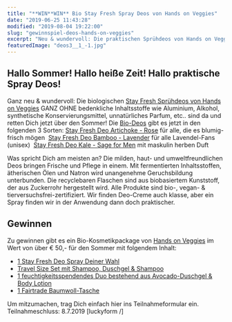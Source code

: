 ```yaml
---
title: "**WIN**WIN** Bio Stay Fresh Spray Deos von Hands on Veggies"
date: "2019-06-25 11:43:28"
modified: "2019-08-04 19:22:00"
slug: "gewinnspiel-deos-hands-on-veggies"
excerpt: "Neu & wundervoll: Die praktischen Sprühdeos von Hands on Veggies sind pünktlich da, um Dich frisch durch den Sommer zu bringen. Hier kannst sie gewinnen!"
featuredImage: "deos3__1_-1.jpg"
---
```


## Hallo Sommer! Hallo heiße Zeit! Hallo praktische Spray Deos!

Ganz neu & wundervoll: Die biologischen [Stay Fresh Sprühdeos von Hands on Veggies](https://www.handsonveggies.at/deo) GANZ OHNE bedenkliche Inhaltsstoffe wie Aluminium, Alkohol, synthetische Konservierungsmittel, unnatürliches Parfum, etc.. sind da und retten Dich jetzt über den Sommer! Die [Bio-Deos](https://www.handsonveggies.at/deo) gibt es jetzt in den folgenden 3 Sorten:  [Stay Fresh Deo Artichoke - Rose](https://www.handsonveggies.at/shop/deo-spray-artichoke-rose) für alle, die es blumig-frisch mögen  [Stay Fresh Deo Bamboo - Lavender](https://www.handsonveggies.at/shop/deo-spray-bamboo-lavender) für alle Lavendel-Fans (unisex)  [Stay Fresh Deo Kale - Sage for Men](https://www.handsonveggies.at/shop/maenner-deo) mit maskulin herben Duft

Was spricht Dich am meisten an? Die milden, haut- und umweltfreundlichen Deos bringen Frische und Pflege in einem. Mit fermentierten Inhaltsstoffen, ätherischen Ölen und Natron wird unangenehme Geruchsbildung unterbunden. Die recyclebaren Flaschen sind aus biobasiertem Kunststoff, der aus Zuckerrohr hergestellt wird. Alle Produkte sind bio-, vegan- & tierversuchsfrei-zertifiziert. Wir finden Deo-Creme auch klasse, aber ein Spray finden wir in der Anwendung dann doch praktischer.

## Gewinnen

Zu gewinnen gibt es ein Bio-Kosmetikpackage von [Hands on Veggies](https://www.handsonveggies.at) im Wert von über € 50,- für den Sommer mit folgendem Inhalt:

*   [1 Stay Fresh Deo Spray Deiner Wahl](https://www.handsonveggies.at/deo)
*   [Travel Size Set mit Shampoo, Duschgel & Shampoo](https://www.handsonveggies.at/shop/travel-size-kennenlern-set)
*   [1 feuchtigkeitsspendendes Duo bestehend aus Avocado-Duschgel & Body Lotion](https://www.handsonveggies.at/shop/bio-koerperpflege-fuer-trockene-haut)
*   [1 Fairtrade Baumwoll-Tasche](http://1)

Um mitzumachen, trag Dich einfach hier ins Teilnahmeformular ein. Teilnahmeschluss: 8.7.2019 \[luckyform /\]